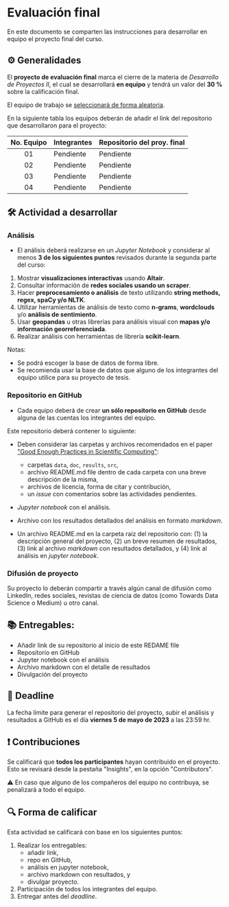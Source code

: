 # Evaluación final

En este documento se comparten las instrucciones para desarrollar en equipo el proyecto final del curso.

## ⚙️ Generalidades
El **proyecto de evaluación final** marca el cierre de la materia de _Desarrollo de Proyectos II_, el cual se desarrollará **en equipo** y tendrá un valor del **30 %** sobre la calificación final.

El equipo de trabajo se [seleccionará de forma aleatoria](https://github.com/vcuspinera/UDG_MCD_Project_Dev_II/blob/main/actividades/src/asignar_proy_final.ipynb).

En la siguiente tabla los equipos deberán de añadir el link del repositorio que desarrollaron para el proyecto:

| No. Equipo | Integrantes                                       | Repositorio del proy. final |
|:----------:|:--------------------------------------------------|:----------------------------|
|01 |Pendiente                                                   | Pendiente                   |
|02 |Pendiente                                                   | Pendiente                   |
|03 |Pendiente                                                   | Pendiente                   |
|04 |Pendiente                                                   | Pendiente                   |

## 🛠 Actividad a desarrollar

### Análisis
- El análisis deberá realizarse en un *Jupyter Notebook* y considerar al menos **3 de los siguientes puntos** revisados durante la segunda parte del curso:

1. Mostrar **visualizaciones interactivas** usando **Altair**.
2. Consultar información de **redes sociales usando un scraper**.
3. Hacer **preprocesamiento o análisis** de texto utilizando **string methods, regex, spaCy y/o NLTK**.
4. Utilizar herramientas de análisis de texto como **n-grams**, **wordclouds** y/o **análisis de sentimiento**.
5. Usar **geopandas** u otras librerías para análisis visual con **mapas y/o información georreferenciada**.
6. Realizar análisis con herramientas de librería **scikit-learn**.

Notas:
  - Se podrá escoger la base de datos de forma libre.
  - Se recomienda usar la base de datos que alguno de los integrantes del equipo utilice para su proyecto de tesis.


### Repositorio en GitHub

- Cada equipo deberá de crear **un sólo repositorio en GitHub** desde alguna de las cuentas los integrantes del equipo.

Este repositorio deberá contener lo siguiente:

- Deben considerar las carpetas y archivos recomendados en el paper ["Good Enough Practices in Scientific Computing"](https://github.com/vcuspinera/UDG_MCD_Project_Dev_II/tree/main/actividades/material/Papers):
   - carpetas `data`, `doc`, `results`, `src`,
   - archivo README.md file dentro de cada carpeta con una breve descripción de la misma,
   - archivos de licencia, forma de citar y contribución, 
   - un *issue* con comentarios sobre las actividades pendientes.

- *Jupyter notebook* con el análisis.

- Archivo con los resultados detallados del análisis en formato *markdown*.

- Un archivo README.md en la carpeta raíz del repositorio con:
   (1) la descripción general del proyecto, 
   (2) un breve resumen de resultados, 
   (3) link al archivo *markdown* con resultados detallados, y
   (4) link al análisis en *jupyter notebook*.


### Difusión de proyecto
Su proyecto lo deberán compartir a través algún canal de difusión como LinkedIn, redes sociales, revistas de ciencia de datos (como Towards Data Science o Medium) u otro canal.


## 📚 Entregables:

- Añadir link de su repositorio al inicio de este REDAME file
- Repositorio en GitHub
- Jupyter notebook con el análisis
- Archivo markdown con el detalle de resultados
- Divulgación del proyecto


## 📅 Deadline
La fecha límite para generar el repositorio del proyecto, subir el análisis y resultados a GitHub es el día **viernes 5 de mayo de 2023** a las 23:59 hr.


## ❗️ Contribuciones
Se calificará que **todos los participantes** hayan contribuido en el proyecto. Esto se revisará desde la pestaña "Insights", en la opción "Contributors".

⚠️ En caso que alguno de los compañeros del equipo no contribuya, se penalizará a todo el equipo.


## 🔍 Forma de calificar
Esta actividad se calificará con base en los siguientes puntos:

1. Realizar los entregables:
    - añadir link,  
    - repo en GitHub,  
    - análisis en jupyter notebook,
    - archivo markdown con resultados, y 
    - divulgar proyecto.
2. Participación de todos los integrantes del equipo.
3. Entregar antes del *deadline*.
